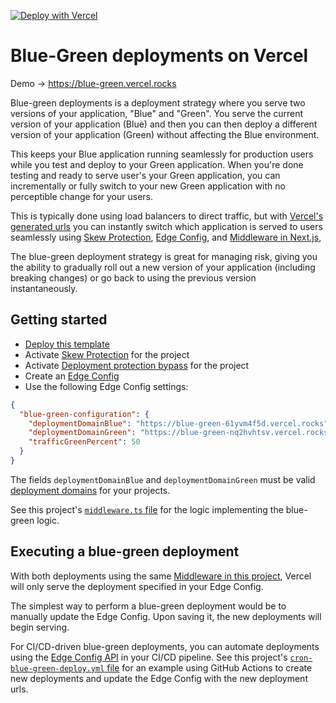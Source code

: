 [![Deploy with Vercel](https://vercel.com/button)](https://vercel.com/new/clone?repository-url=https%3A%2F%2Fgithub.com%2Fvercel-labs%2Fblue-green&project-name=blue-gree-on-vercel&repository-name=blue-gree-on-vercel&demo-title=Blue-Green%20deployments%20on%20Vercel&demo-description=See%20how%20Vercel's%20Skew%20Protection%20feature%20enables%20production-ready%20blue-green%20deployments%20with%20just%20a%20few%20lines%20of%20code.&demo-url=https%3A%2F%2Fblue-green.vercel.rocks&demo-image=https%3A%2F%2Fvercel.com%2F_next%2Fimage%3Furl%3Dhttps%253A%252F%252Fimages.ctfassets.net%252Fe5382hct74si%252F4xnSnpCnkYCw6ZzZcCXVVv%252Fc06243a2d45dbba2e12cfbcc56720881%252Fblue-green-deployments-vercel.png%26w%3D3840%26q%3D75%26dpl%3Ddpl_EzMAvyVJZpLG8MHeh15zJAYdpuJC)

# Blue-Green deployments on Vercel

Demo → https://blue-green.vercel.rocks

Blue-green deployments is a deployment strategy where you serve two versions of your application, "Blue" and "Green". You serve the current version of your application (Blue) and then you can then deploy a different version of your application (Green) without affecting the Blue environment.

This keeps your Blue application running seamlessly for production users while you test and deploy to your Green application. When you're done testing and ready to serve user's your Green application, you can incrementally or fully switch to your new Green application with no perceptible change for your users.

This is typically done using load balancers to direct traffic, but with [Vercel's generated urls](https://vercel.com/docs/deployments/generated-urls) you can instantly switch which application is served to users seamlessly using [Skew Protection](https://vercel.com/docs/deployments/skew-protection), [Edge Config](https://vercel.com/docs/storage/edge-config), and [Middleware in Next.js](https://nextjs.org/docs/app/building-your-application/routing/middleware),

The blue-green deployment strategy is great for managing risk, giving you the ability to gradually roll out a new version of your application (including breaking changes) or go back to using the previous version instantaneously.

## Getting started

- [Deploy this template](https://vercel.com/templates/next.js/blue-green-deployments-vercel)
- Activate [Skew Protection](https://vercel.com/docs/deployments/skew-protection) for the project
- Activate [Deployment protection bypass](https://vercel.com/docs/security/deployment-protection/methods-to-bypass-deployment-protection/protection-bypass-automation) for the project
- Create an [Edge Config](https://vercel.com/docs/storage/edge-config)
- Use the following Edge Config settings:

```json
{
  "blue-green-configuration": {
    "deploymentDomainBlue": "https://blue-green-61yvm4f5d.vercel.rocks",
    "deploymentDomainGreen": "https://blue-green-nq2hvhtsv.vercel.rocks",
    "trafficGreenPercent": 50
  }
}
```

The fields `deploymentDomainBlue` and `deploymentDomainGreen` must be valid [deployment domains](https://vercel.com/docs/deployments/generated-urls) for your projects.

See this project's [`middleware.ts` file](middleware.ts) for the logic implementing the blue-green logic.

## Executing a blue-green deployment

With both deployments using the same [Middleware in this project](middleware.ts), Vercel will only serve the deployment specified in your Edge Config.

The simplest way to perform a blue-green deployment would be to manually update the Edge Config. Upon saving it, the new deployments will begin serving.

For CI/CD-driven blue-green deployments, you can automate deployments using the [Edge Config API](https://vercel.com/docs/storage/edge-config/vercel-api#update-your-edge-config-items) in your CI/CD pipeline. See this project's [`cron-blue-green-deploy.yml` file](.github/workflows/cron-blue-green-deploy.yml) for an example using GitHub Actions to create new deployments and update the Edge Config with the new deployment urls.
